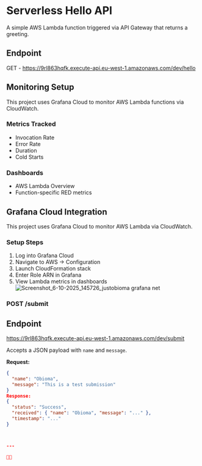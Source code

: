 # Serverless Hello API

A simple AWS Lambda function triggered via API Gateway that returns a greeting.

## Endpoint
GET - https://9rl863hqfk.execute-api.eu-west-1.amazonaws.com/dev/hello

## Monitoring Setup

This project uses Grafana Cloud to monitor AWS Lambda functions via CloudWatch.

### Metrics Tracked
- Invocation Rate
- Error Rate
- Duration
- Cold Starts

### Dashboards
- AWS Lambda Overview
- Function-specific RED metrics

## Grafana Cloud Integration

This project uses Grafana Cloud to monitor AWS Lambda via CloudWatch.

### Setup Steps
1. Log into Grafana Cloud
2. Navigate to AWS → Configuration
3. Launch CloudFormation stack
4. Enter Role ARN in Grafana
5. View Lambda metrics in dashboards
![Screenshot_6-10-2025_145726_justobioma grafana net](https://github.com/user-attachments/assets/8c3341d2-7d59-475e-961d-5444139af75c)

### POST /submit

## Endpoint
https://9rl863hqfk.execute-api.eu-west-1.amazonaws.com/dev/submit

Accepts a JSON payload with `name` and `message`.

**Request:**
```json
{
  "name": "Obioma",
  "message": "This is a test submission"
}
Response:
{
  "status": "Success",
  "received": { "name": "Obioma", "message": "..." },
  "timestamp": "..."
}



---



